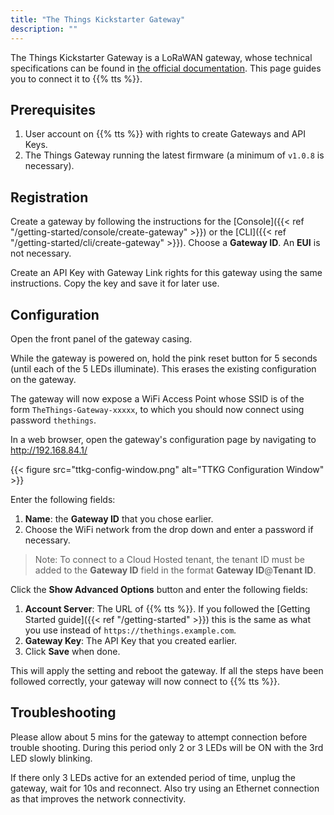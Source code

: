 ```yaml
---
title: "The Things Kickstarter Gateway"
description: ""
---
```


The Things Kickstarter Gateway is a LoRaWAN gateway, whose technical specifications can be found in [the official documentation](https://www.thethingsnetwork.org/docs/gateways/gateway/). This page guides you to connect it to {{% tts %}}.

## Prerequisites

1. User account on {{% tts %}} with rights to create Gateways and API Keys.
2. The Things Gateway running the latest firmware (a minimum of `v1.0.8` is necessary).

## Registration

Create a gateway by following the instructions for the [Console]({{< ref "/getting-started/console/create-gateway" >}}) or the [CLI]({{< ref "/getting-started/cli/create-gateway" >}}). Choose a **Gateway ID**. An **EUI** is not necessary.

Create an API Key with Gateway Link rights for this gateway using the same instructions. Copy the key and save it for later use.

## Configuration

Open the front panel of the gateway casing.

While the gateway is powered on, hold the pink reset button for 5 seconds (until each of the 5 LEDs illuminate). This erases the existing configuration on the gateway.

The gateway will now expose a WiFi Access Point whose SSID is of the form `TheThings-Gateway-xxxxx`, to which you should now connect using password `thethings`.

In a web browser, open the gateway's configuration page by navigating to http://192.168.84.1/

{{< figure src="ttkg-config-window.png" alt="TTKG Configuration Window" >}}

Enter the following fields:

1. **Name**: the **Gateway ID** that you chose earlier.
2. Choose the WiFi network from the drop down and enter a password if necessary.

> Note: To connect to a Cloud Hosted tenant, the tenant ID must be added to the  **Gateway ID** field in the format **Gateway ID**@**Tenant ID**.

Click the **Show Advanced Options** button and enter the following fields:

1. **Account Server**: The URL of {{% tts %}}. If you followed the [Getting Started guide]({{< ref "/getting-started" >}}) this is the same as what you use instead of `https://thethings.example.com`.
2. **Gateway Key**: The API Key that you created earlier.
3. Click **Save** when done.

This will apply the setting and reboot the gateway. If all the steps have been followed correctly, your gateway will now connect to {{% tts %}}.

## Troubleshooting

Please allow about 5 mins for the gateway to attempt connection before trouble shooting. During this period only 2 or 3 LEDs will be ON with the 3rd LED slowly blinking.

If there only 3 LEDs active for an extended period of time, unplug the gateway, wait for 10s and reconnect. Also try using an Ethernet connection as that improves the network connectivity.
